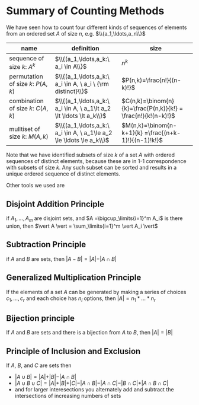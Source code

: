# Summary of Counting Methods

We have seen how to count four different kinds of sequences of elements from an ordered set $A$  of size $n$, e.g. $\\{a_1,\ldots,a_n\\}$

| name | definition | size |
| --- | --- | --- |
| sequence of size $k$: $A^k$ | $\\{(a_1,\ldots,a_k:\ a_i \in A\\}$ | $n^k$ |
| permutation of size $k$: $P(A,k)$ | $\\{(a_1,\ldots,a_k:\ a_i \in A, \ a_i \ {\rm distinct}\\}$ | $P(n,k)=\frac{n!}{(n-k)!}$ |
| combination of size $k$: $C(A,k)$ | $\\{(a_1,\ldots,a_k:\ a_i \in A, \ a_1\lt a_2 \lt \ldots \lt a_k\\}$ | $C(n,k)=\binom{n}{k}=\frac{P(n,k)}{k!} = \frac{n!}{k!(n-k)!}$ |
| mulltiset of size $k$: $M(A,k)$ | $\\{(a_1,\ldots,a_k:\ a_i \in A, \ a_1\le a_2 \le \ldots \le a_k\\}$ | $M(n,k)=\binom{n-k+1}{k} =\frac{(n+k-1)!}{(n-1)!k!}$ |

Note that we have identified subsets of size $k$ of a set $A$ with ordered sequences of distinct elements, because these are in 1-1 correspondence with subsets of size $k$. Any such subset can be sorted and results in a unique ordered sequence of distinct elements.


Other tools we used are
## Disjoint Addition Principle
if $A_1,\ldots,A_m$ are disjoint sets, and $A =\bigcup_\limits{i=1}^m A_i$ is there union, then
$\vert A \vert = \sum_\limits{i=1}^m \vert A_i \vert$

## Subtraction Principle
if $A$ and $B$ are sets, then $\vert A - B \vert =\vert A\vert - \vert A\cap B\vert$

## Generalized Multiplication Principle
If the elements of a set $A$ can be generated by making a series of choices $c_1,\ldots,c_r$ and each choice has $n_i$ options,
then $\vert A\vert = n_1 * \ldots * n_r$

## Bijection principle
If $A$ and $B$ are sets and there is a bijection from $A$ to $B$, then $\vert A \vert = \vert B \vert$

## Principle of Inclusion and Exclusion
If $A$, $B$, and $C$ are sets then
* $\vert A \cup B \vert = \vert A \vert + \vert B \vert - \vert A\cap B \vert$
* $\vert A \cup B \cup C \vert = \vert A \vert + \vert B \vert+ \vert C \vert  - \vert A\cap B \vert - \vert A\cap C \vert - \vert B\cap C \vert + \vert A\cap B \cap C\vert$
* and for larger interesections you alternately add and subtract the intersections of increasing numbers of sets

  
